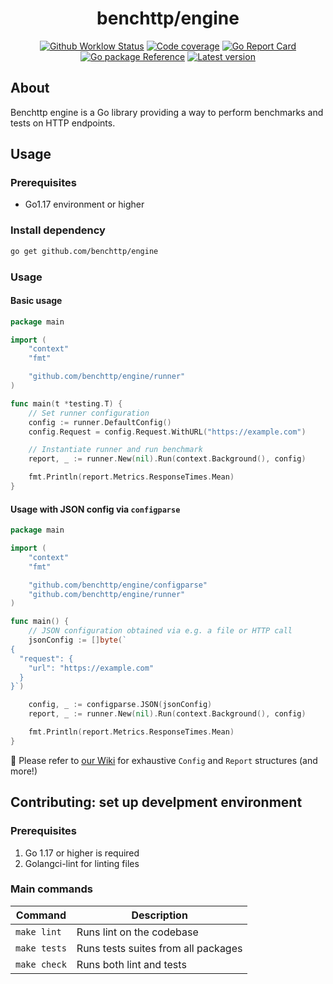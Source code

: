 <h1 align="center">benchttp/engine</h1>

<p align="center">
  <a href="https://github.com/benchttp/engine/actions/workflows/ci.yml?query=branch%3Amain">
    <img alt="Github Worklow Status" src="https://img.shields.io/github/workflow/status/benchttp/engine/Lint%20&%20Test%20&%20Build"></a>
  <a href="https://codecov.io/gh/benchttp/engine">
    <img alt="Code coverage" src="https://img.shields.io/codecov/c/gh/benchttp/engine?label=coverage"></a>
  <a href="https://goreportcard.com/report/github.com/benchttp/engine">
    <img alt="Go Report Card" src="https://goreportcard.com/badge/github.com/benchttp/engine" /></a>
  <br />
  <a href="https://pkg.go.dev/github.com/benchttp/engine#section-documentation">
    <img alt="Go package Reference" src="https://img.shields.io/badge/pkg-reference-informational?logo=go" /></a>
  <a href="https://github.com/benchttp/engine/releases">
    <img alt="Latest version" src="https://img.shields.io/github/v/tag/benchttp/engine?label=release"></a>
</p>

## About

Benchttp engine is a Go library providing a way to perform benchmarks and tests
on HTTP endpoints.

## Usage

### Prerequisites

- Go1.17 environment or higher

### Install dependency

```txt
go get github.com/benchttp/engine
```

### Usage

#### Basic usage

```go
package main

import (
    "context"
    "fmt"

    "github.com/benchttp/engine/runner"
)

func main(t *testing.T) {
    // Set runner configuration
    config := runner.DefaultConfig()
    config.Request = config.Request.WithURL("https://example.com")

    // Instantiate runner and run benchmark
    report, _ := runner.New(nil).Run(context.Background(), config)

    fmt.Println(report.Metrics.ResponseTimes.Mean)
}
```

#### Usage with JSON config via `configparse`

```go
package main

import (
	"context"
	"fmt"

	"github.com/benchttp/engine/configparse"
	"github.com/benchttp/engine/runner"
)

func main() {
    // JSON configuration obtained via e.g. a file or HTTP call
    jsonConfig := []byte(`
{
  "request": {
    "url": "https://example.com"
  }
}`)

    config, _ := configparse.JSON(jsonConfig)
    report, _ := runner.New(nil).Run(context.Background(), config)

    fmt.Println(report.Metrics.ResponseTimes.Mean)
}
```

📄 Please refer to [our Wiki](https://github.com/benchttp/engine/wiki/IO-Structures) for exhaustive `Config` and `Report` structures (and more!)

## Contributing: set up develpment environment

### Prerequisites

1. Go 1.17 or higher is required
1. Golangci-lint for linting files

### Main commands

| Command      | Description                         |
| ------------ | ----------------------------------- |
| `make lint`  | Runs lint on the codebase           |
| `make tests` | Runs tests suites from all packages |
| `make check` | Runs both lint and tests            |
